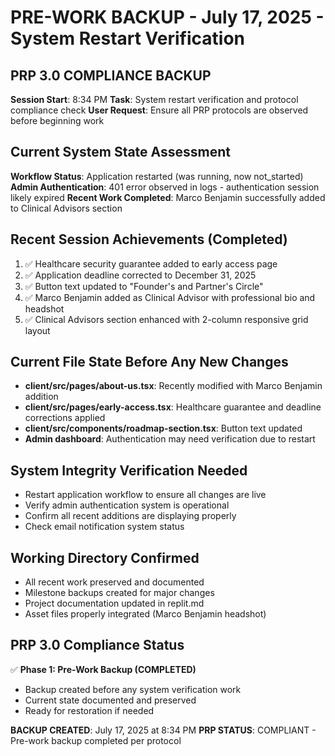 # PRE-WORK BACKUP - July 17, 2025 - System Restart Verification

## PRP 3.0 COMPLIANCE BACKUP
**Session Start**: 8:34 PM
**Task**: System restart verification and protocol compliance check
**User Request**: Ensure all PRP protocols are observed before beginning work

## Current System State Assessment
**Workflow Status**: Application restarted (was running, now not_started)
**Admin Authentication**: 401 error observed in logs - authentication session likely expired
**Recent Work Completed**: Marco Benjamin successfully added to Clinical Advisors section

## Recent Session Achievements (Completed)
1. ✅ Healthcare security guarantee added to early access page
2. ✅ Application deadline corrected to December 31, 2025
3. ✅ Button text updated to "Founder's and Partner's Circle"
4. ✅ Marco Benjamin added as Clinical Advisor with professional bio and headshot
5. ✅ Clinical Advisors section enhanced with 2-column responsive grid layout

## Current File State Before Any New Changes
- **client/src/pages/about-us.tsx**: Recently modified with Marco Benjamin addition
- **client/src/pages/early-access.tsx**: Healthcare guarantee and deadline corrections applied
- **client/src/components/roadmap-section.tsx**: Button text updated
- **Admin dashboard**: Authentication may need verification due to restart

## System Integrity Verification Needed
- Restart application workflow to ensure all changes are live
- Verify admin authentication system is operational
- Confirm all recent additions are displaying properly
- Check email notification system status

## Working Directory Confirmed
- All recent work preserved and documented
- Milestone backups created for major changes
- Project documentation updated in replit.md
- Asset files properly integrated (Marco Benjamin headshot)

## PRP 3.0 Compliance Status
✅ **Phase 1: Pre-Work Backup (COMPLETED)**
- Backup created before any system verification work
- Current state documented and preserved
- Ready for restoration if needed

**BACKUP CREATED**: July 17, 2025 at 8:34 PM
**PRP STATUS**: COMPLIANT - Pre-work backup completed per protocol